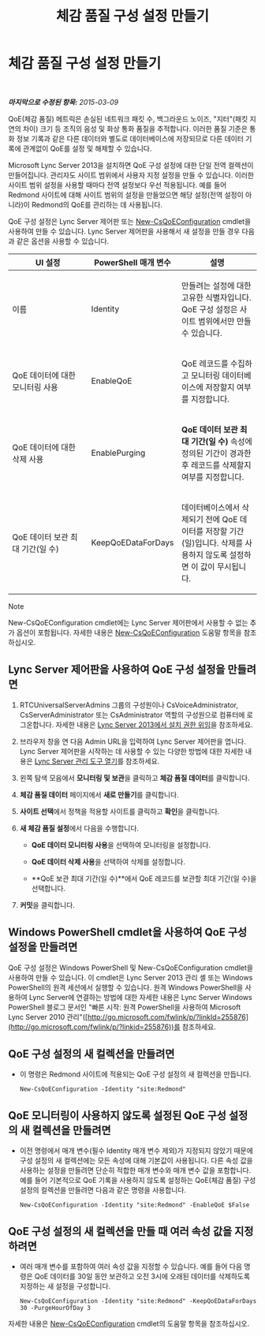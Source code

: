﻿---
title: 체감 품질 구성 설정 만들기
TOCTitle: 체감 품질 구성 설정 만들기
ms:assetid: 64f05569-07c7-4f76-a96b-ea4125a510d5
ms:mtpsurl: https://technet.microsoft.com/ko-kr/library/Gg521006(v=OCS.15)
ms:contentKeyID: 49303849
ms.date: 08/24/2015
mtps_version: v=OCS.15
ms.translationtype: HT
---

# 체감 품질 구성 설정 만들기

 

_**마지막으로 수정된 항목:** 2015-03-09_

QoE(체감 품질) 메트릭은 손실된 네트워크 패킷 수, 백그라운드 노이즈, "지터"(패킷 지연의 차이) 크기 등 조직의 음성 및 화상 통화 품질을 추적합니다. 이러한 품질 기준은 통화 정보 기록과 같은 다른 데이터와 별도로 데이터베이스에 저장되므로 다른 데이터 기록에 관계없이 QoE를 설정 및 해제할 수 있습니다.

Microsoft Lync Server 2013을 설치하면 QoE 구성 설정에 대한 단일 전역 컬렉션이 만들어집니다. 관리자도 사이트 범위에서 사용자 지정 설정을 만들 수 있습니다. 이러한 사이트 범위 설정을 사용할 때마다 전역 설정보다 우선 적용됩니다. 예를 들어 Redmond 사이트에 대해 사이트 범위의 설정을 만들었으면 해당 설정(전역 설정이 아니라)이 Redmond의 QoE를 관리하는 데 사용됩니다.

QoE 구성 설정은 Lync Server 제어판 또는 [New-CsQoEConfiguration](new-csqoeconfiguration.md) cmdlet을 사용하여 만들 수 있습니다. Lync Server 제어판을 사용해서 새 설정을 만들 경우 다음과 같은 옵션을 사용할 수 있습니다.


<table>
<colgroup>
<col style="width: 33%" />
<col style="width: 33%" />
<col style="width: 33%" />
</colgroup>
<thead>
<tr class="header">
<th>UI 설정</th>
<th>PowerShell 매개 변수</th>
<th>설명</th>
</tr>
</thead>
<tbody>
<tr class="odd">
<td><p>이름</p></td>
<td><p>Identity</p></td>
<td><p>만들려는 설정에 대한 고유한 식별자입니다. QoE 구성 설정은 사이트 범위에서만 만들 수 있습니다.</p></td>
</tr>
<tr class="even">
<td><p>QoE 데이터에 대한 모니터링 사용</p></td>
<td><p>EnableQoE</p></td>
<td><p>QoE 레코드를 수집하고 모니터링 데이터베이스에 저장할지 여부를 지정합니다.</p></td>
</tr>
<tr class="odd">
<td><p>QoE 데이터에 대한 삭제 사용</p></td>
<td><p>EnablePurging</p></td>
<td><p><strong>QoE 데이터 보관 최대 기간(일 수)</strong> 속성에 정의된 기간이 경과한 후 레코드를 삭제할지 여부를 지정합니다.</p></td>
</tr>
<tr class="even">
<td><p>QoE 데이터 보관 최대 기간(일 수)</p></td>
<td><p>KeepQoEDataForDays</p></td>
<td><p>데이터베이스에서 삭제되기 전에 QoE 데이터를 저장할 기간(일)입니다. 삭제를 사용하지 않도록 설정하면 이 값이 무시됩니다.</p></td>
</tr>
</tbody>
</table>



> [!NOTE]
> New-CsQoEConfiguration cmdlet에는 Lync Server 제어판에서 사용할 수 없는 추가 옵션이 포함됩니다. 자세한 내용은 <A href="new-csqoeconfiguration.md">New-CsQoEConfiguration</A> 도움말 항목을 참조하십시오.



## Lync Server 제어판을 사용하여 QoE 구성 설정을 만들려면

1.  RTCUniversalServerAdmins 그룹의 구성원이나 CsVoiceAdministrator, CsServerAdministrator 또는 CsAdministrator 역할의 구성원으로 컴퓨터에 로그온합니다. 자세한 내용은 [Lync Server 2013에서 설치 권한 위임](lync-server-2013-delegate-setup-permissions.md)을 참조하세요.

2.  브라우저 창을 연 다음 Admin URL을 입력하여 Lync Server 제어판을 엽니다. Lync Server 제어판을 시작하는 데 사용할 수 있는 다양한 방법에 대한 자세한 내용은 [Lync Server 관리 도구 열기](lync-server-2013-open-lync-server-administrative-tools.md)를 참조하세요.

3.  왼쪽 탐색 모음에서 **모니터링 및 보관**을 클릭하고 **체감 품질 데이터**를 클릭합니다.

4.  **체감 품질 데이터** 페이지에서 **새로 만들기**를 클릭합니다.

5.  **사이트 선택**에서 정책을 적용할 사이트를 클릭하고 **확인**을 클릭합니다.

6.  **새 체감 품질 설정**에서 다음을 수행합니다.
    
      - **QoE 데이터 모니터링 사용**을 선택하여 모니터링을 설정합니다.
    
      - **QoE 데이터 삭제 사용**을 선택하여 삭제를 설정합니다.
    
      - **QoE 보관 최대 기간(일 수)**에서 QoE 레코드를 보관할 최대 기간(일 수)을 선택합니다.

7.  **커밋**을 클릭합니다.

## Windows PowerShell cmdlet을 사용하여 QoE 구성 설정을 만들려면

QoE 구성 설정은 Windows PowerShell 및 New-CsQoEConfiguration cmdlet을 사용하여 만들 수 있습니다. 이 cmdlet은 Lync Server 2013 관리 셸 또는 Windows PowerShell의 원격 세션에서 실행할 수 있습니다. 원격 Windows PowerShell을 사용하여 Lync Server에 연결하는 방법에 대한 자세한 내용은 Lync Server Windows PowerShell 블로그 문서인 "빠른 시작: 원격 PowerShell을 사용하여 Microsoft Lync Server 2010 관리"([http://go.microsoft.com/fwlink/p/?linkId=255876](http://go.microsoft.com/fwlink/p/?linkid=255876))를 참조하세요.

## QoE 구성 설정의 새 컬렉션을 만들려면

  - 이 명령은 Redmond 사이트에 적용되는 QoE 구성 설정의 새 컬렉션을 만듭니다.
    
        New-CsQoEConfiguration -Identity "site:Redmond"

## QoE 모니터링이 사용하지 않도록 설정된 QoE 구성 설정의 새 컬렉션을 만들려면

  - 이전 명령에서 매개 변수(필수 Identity 매개 변수 제외)가 지정되지 않았기 때문에 구성 설정의 새 컬렉션에는 모든 속성에 대해 기본값이 사용됩니다. 다른 속성 값을 사용하는 설정을 만들려면 단순히 적합한 매개 변수와 매개 변수 값을 포함합니다. 예를 들어 기본적으로 QoE 기록을 사용하지 않도록 설정하는 QoE(체감 품질) 구성 설정의 컬렉션을 만들려면 다음과 같은 명령을 사용합니다.
    
        New-CsQoEConfiguration -Identity "site:Redmond" -EnableQoE $False

## QoE 구성 설정의 새 컬렉션을 만들 때 여러 속성 값을 지정하려면

  - 여러 매개 변수를 포함하여 여러 속성 값을 지정할 수 있습니다. 예를 들어 다음 명령은 QoE 데이터를 30일 동안 보관하고 오전 3시에 오래된 데이터를 삭제하도록 지정하는 새 설정을 구성합니다.
    
        New-CsQoEConfiguration -Identity "site:Redmond" -KeepQoEDataForDays 30 -PurgeHourOfDay 3

자세한 내용은 [New-CsQoEConfiguration](new-csqoeconfiguration.md) cmdlet의 도움말 항목을 참조하십시오.

